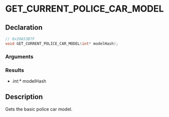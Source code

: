 # GET_CURRENT_POLICE_CAR_MODEL

## Declaration
```cpp
// 0x20A53B7F
void GET_CURRENT_POLICE_CAR_MODEL(int* modelHash);
```

### Arguments

### Results
- **int*:** modelHash

## Description
Gets the basic police car model.
